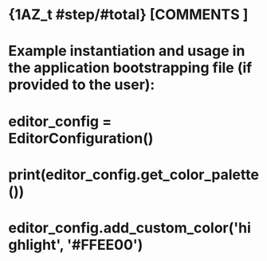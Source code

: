 # {1AZ_t #step/#total} [COMMENTS ]

# Example instantiation and usage in the application bootstrapping file (if provided to the user):
# editor_config = EditorConfiguration()
# print(editor_config.get_color_palette())
# editor_config.add_custom_color('highlight', '#FFEE00')